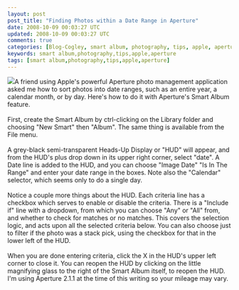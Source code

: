 ```yaml
---           
layout: post
post_title: "Finding Photos within a Date Range in Aperture"
date: 2008-10-09 00:03:27 UTC
updated: 2008-10-09 00:03:27 UTC
comments: true
categories: [Blog-Cogley, smart album, photography, tips, apple, aperture]
keywords: smart album,photography,tips,apple,aperture
tags: [smart album,photography,tips,apple,aperture]
---
```

 
[<img class="right" src="http://farm4.static.flickr.com/3099/2924894215_a978876ded.jpg" />](http://www.flickr.com/photos/81796435@N00/2924894215 "View 'Aperture Smart Album Date Range 01' on Flickr.com")A friend using Apple's powerful Aperture photo management application asked me how to sort photos into date ranges, such as an entire year, a calendar month, or by day. Here's how to do it with Aperture's Smart Album feature. <br /><br />First, create the Smart Album by ctrl-clicking on the Library folder and choosing "New Smart" then "Album". The same thing is available from the File menu. <br /><br />A grey-black semi-transparent Heads-Up Display or "HUD" will appear, and from the HUD's plus drop down in its upper right corner, select "date". A Date line is added to the HUD, and you can choose "Image Date" "Is In The Range" and enter your date range in the boxes. Note also the "Calendar" selector, which seems only to do a single day. <br /><br />Notice a couple more things about the HUD. Each criteria line has a checkbox which serves to enable or disable the criteria. There is a "Include if" line with a dropdown, from which you can choose "Any" or "All" from, and whether to check for matches or no matches. This covers the selection logic, and acts upon all the selected criteria below. You can also choose just to filter if the photo was a stack pick, using the checkbox for that in the lower left of the HUD. <br /><br />When you are done entering criteria, click the X in the HUD's upper left corner to close it. You can reopen the HUD by clicking on the little magnifying glass to the right of the Smart Album itself, to reopen the HUD. I'm using Aperture 2.1.1 at the time of this writing so your mileage may vary. <br /><br />